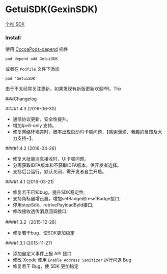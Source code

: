 GetuiSDK(GexinSDK)
========

[个推 SDK](http://docs.getui.com/pages/viewpage.action?pageId=589866)

### Install

使用 [CocoaPods-depend](https://github.com/candyan/cocoapods-depend) 插件

``` pod depend add GetuiSDK ```

或者在 `Podfile` 文件下添加

``` pod 'GetuiSDK' ```

由于不太经常关注更新，如果发现有新版更新欢迎PR。Thx

###Changelog

####1.4.3 (2016-06-30)

- 通信协议更新，安全性提升。
- 增加Ipv6-only 支持。
- 修复网络环境差时，概率出现启动时卡顿问题，【感谢滴滴、我趣的反馈及大力支持~】。

####1.4.2 (2016-04-26)

- 修复大批量消息接收时，UI卡顿问题。
- 分离获取IDFA版本和不获取IDFA版本，供开发者选择。
- 支持后台运行，默认关闭，需开发者自主开启。

####1.4.1 (2016-03-21)

- 修复若干已知bug，提升SDK稳定性;
- 支持角标自增设置，增加setBadge和resetBadge接口;
- 停用stopSdk、retrivePayloadById接口;
- 修改接收透传消息回调接口;

####1.3.2（2015-12-28）
- 修复若干bug，使SDK更加稳定

####1.3.1 (2015-11-27)

- 添加自定义事件上报 API 接口
- 修改 Xcode 使用 `Enable Address Sanitizer` 运行闪退 Bug
- 修复若干 Bug，使 SDK 更加稳定
